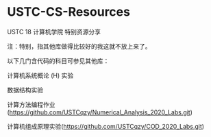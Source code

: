 # USTC-CS-Resources
USTC 18 计算机学院 特别资源分享

注：特别，指其他库做得比较好的我这就不放上来了。



以下几门含代码的科目可参见其他库：

计算机系统概论 (H) 实验

数据结构实验

计算方法编程作业(https://github.com/USTCqzy/Numerical_Analysis_2020_Labs.git)

计算机组成原理实验(https://github.com/USTCqzy/COD_2020_Labs.git)



